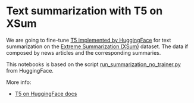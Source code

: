 # Text summarization with T5 on XSum

We are going to fine-tune [T5 implemented by HuggingFace](https://huggingface.co/t5-small) for text summarization on the [Extreme Summarization (XSum)](https://huggingface.co/datasets/xsum) dataset.
The data if composed by news articles and the corresponding summaries.

This notebooks is based on the script [run_summarization_no_trainer.py](https://github.com/huggingface/transformers/blob/v4.12.5/examples/pytorch/summarization/run_summarization_no_trainer.py) from HuggingFace.

More info:
* [T5 on HuggingFace docs](https://huggingface.co/transformers/model_doc/t5.html)
